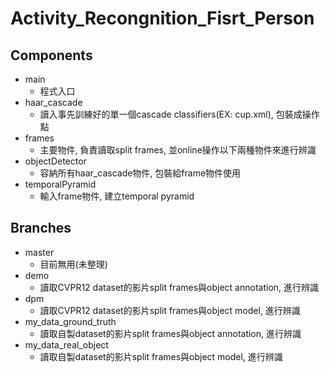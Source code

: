Activity_Recongnition_Fisrt_Person
==========

## Components

- main
  - 程式入口
- haar_cascade
  - 讀入事先訓練好的單一個cascade classifiers(EX: cup.xml), 包裝成操作點
- frames
  - 主要物件, 負責讀取split frames, 並online操作以下兩種物件來進行辨識
- objectDetector
  - 容納所有haar_cascade物件, 包裝給frame物件使用
- temporalPyramid
  - 輸入frame物件, 建立temporal pyramid  


## Branches

- master
  - 目前無用(未整理)
- demo
  - 讀取CVPR12 dataset的影片split frames與object annotation, 進行辨識
- dpm
  - 讀取CVPR12 dataset的影片split frames與object model, 進行辨識
- my_data_ground_truth
  - 讀取自製dataset的影片split frames與object annotation, 進行辨識
- my_data_real_object
  - 讀取自製dataset的影片split frames與object model, 進行辨識

